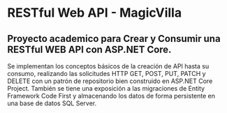 # RESTful Web API - MagicVilla
## Proyecto academico para Crear y Consumir una RESTful WEB API con ASP.NET Core.
Se implementan los conceptos básicos de la creación de API hasta su consumo, realizando las solicitudes HTTP GET, POST, PUT, PATCH y DELETE con un patrón de repositorio bien construido en ASP.NET Core Project. 
También se tiene una exposición a las migraciones de Entity Framework Code First y almacenando los datos de forma persistente en una base de datos SQL Server.
